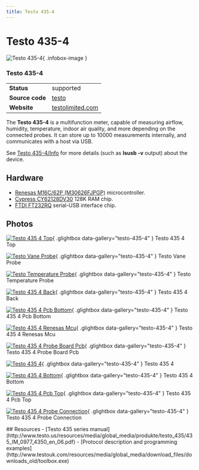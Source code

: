 ```yaml
---
title: Testo 435-4
---
```


# Testo 435-4

<div class="infobox" markdown>

![Testo 435-4](./img/Testo_435-4_top.jpg){ .infobox-image }

### Testo 435-4

| | |
|---|---|
| **Status** | supported |
| **Source code** | [testo](https://github.com/OpenTraceLab/OpenTraceCapture/tree/main/src/hardware/testo) |
| **Website** | [testolimited.com](http://www.testolimited.com/testo-435-4-multi-function-instrument-for-vac-iaq) |

</div>

The **Testo 435-4** is a multifunction meter, capable of measuring airflow, humidity, temperature, indoor air quality, and more depending on the connected probes. It can store up to 10000 measurements internally, and communicates with a host via USB.

See [Testo 435-4/Info](https://sigrok.org/wiki/Testo_435-4/Info) for more details (such as **lsusb -v** output) about the device.

## Hardware
- [Renesas M16C/62P (M30626FJPGP)](http://www.renesas.com/products/mpumcu/m16c/m16c60/m16c62p/device/M30626FJPGP.jsp) microcontroller.
- [Cypress CY62128DV30](http://datasheet.octopart.com/CY62128DV30LL-70SXI-Cypress-Semiconductor-datasheet-122470.pdf) 128K RAM chip.
- [FTDI FT232RQ](http://www.ftdichip.com/Products/ICs/FT232R.htm) serial-USB interface chip.

## Photos

<div class="photo-grid" markdown>

[![Testo 435 4 Top](./img/Testo_435-4_top.jpg)](./img/Testo_435-4_top.jpg "Testo 435 4 Top"){ .glightbox data-gallery="testo-435-4" }
<span class="caption">Testo 435 4 Top</span>

[![Testo Vane Probe](./img/Testo_vane_probe.jpg)](./img/Testo_vane_probe.jpg "Testo Vane Probe"){ .glightbox data-gallery="testo-435-4" }
<span class="caption">Testo Vane Probe</span>

[![Testo Temperature Probe](./img/Testo_temperature_probe.jpg)](./img/Testo_temperature_probe.jpg "Testo Temperature Probe"){ .glightbox data-gallery="testo-435-4" }
<span class="caption">Testo Temperature Probe</span>

[![Testo 435 4 Back](./img/Testo_435-4_back.png)](./img/Testo_435-4_back.png "Testo 435 4 Back"){ .glightbox data-gallery="testo-435-4" }
<span class="caption">Testo 435 4 Back</span>

[![Testo 435 4 Pcb Bottom](./img/Testo_435-4_PCB_bottom.jpg)](./img/Testo_435-4_PCB_bottom.jpg "Testo 435 4 Pcb Bottom"){ .glightbox data-gallery="testo-435-4" }
<span class="caption">Testo 435 4 Pcb Bottom</span>

[![Testo 435 4 Renesas Mcu](./img/Testo_435-4_Renesas_MCU.jpg)](./img/Testo_435-4_Renesas_MCU.jpg "Testo 435 4 Renesas Mcu"){ .glightbox data-gallery="testo-435-4" }
<span class="caption">Testo 435 4 Renesas Mcu</span>

[![Testo 435 4 Probe Board Pcb](./img/Testo_435-4_probe_board_PCB.jpg)](./img/Testo_435-4_probe_board_PCB.jpg "Testo 435 4 Probe Board Pcb"){ .glightbox data-gallery="testo-435-4" }
<span class="caption">Testo 435 4 Probe Board Pcb</span>

[![Testo 435 4](./img/Testo_435-4.png)](./img/Testo_435-4.png "Testo 435 4"){ .glightbox data-gallery="testo-435-4" }
<span class="caption">Testo 435 4</span>

[![Testo 435 4 Bottom](./img/Testo_435-4_bottom.jpg)](./img/Testo_435-4_bottom.jpg "Testo 435 4 Bottom"){ .glightbox data-gallery="testo-435-4" }
<span class="caption">Testo 435 4 Bottom</span>

[![Testo 435 4 Pcb Top](./img/Testo_435-4_PCB_top.jpg)](./img/Testo_435-4_PCB_top.jpg "Testo 435 4 Pcb Top"){ .glightbox data-gallery="testo-435-4" }
<span class="caption">Testo 435 4 Pcb Top</span>

[![Testo 435 4 Probe Connection](./img/Testo_435-4_probe_connection.jpg)](./img/Testo_435-4_probe_connection.jpg "Testo 435 4 Probe Connection"){ .glightbox data-gallery="testo-435-4" }
<span class="caption">Testo 435 4 Probe Connection</span>

</div>
## Resources
- [Testo 435 series manual](http://www.testo.us/resources/media/global_media/produkte/testo_435/435_IM_0977_4350_en_06.pdf)
- [Protocol description and programming examples](http://www.testouk.com/resources/media/global_media/download_files/downloads_old/toolbox.exe)

